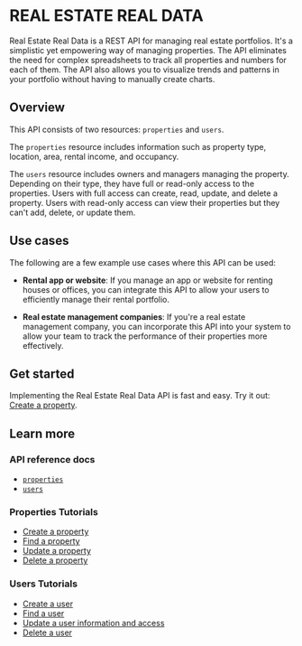 # REAL ESTATE REAL DATA

Real Estate Real Data is a REST API for managing real estate portfolios. It's a simplistic yet empowering way of managing properties. The API eliminates the need for complex spreadsheets to track all properties and numbers for each of them. The API also allows you to visualize trends and patterns in your portfolio without having to manually create charts.

## Overview

This API consists of two resources: `properties` and `users`. 

The `properties` resource includes information such as property type, location, area, rental income, and occupancy. 

The `users` resource includes owners and managers managing the property. Depending on their type, they have full or read-only access to the properties. Users with full access can create, read, update, and delete a property. Users with read-only access can view their properties but they can't add, delete, or update them. 

## Use cases

The following are a few example use cases where this API can be used:

* **Rental app or website**: If you manage an app or website for renting houses or offices, you can integrate this API to allow your users to efficiently manage their rental portfolio. 

* **Real estate management companies**: If you're a real estate management company, you can incorporate this API into your system to allow your team to track the performance of their properties more effectively.

## Get started

Implementing the Real Estate Real Data API is fast and easy. Try it out: [Create a property](/docs/create-property.md).

## Learn more

### API reference docs

* [`properties`](/properties.md)
* [`users`](/users.md)

### Properties Tutorials

* [Create a property](/docs/create-property.md)
* [Find a property](/docs/get-property.md)
* [Update a property](/docs/update-property.md)
* [Delete a property](/docs/delete-property.md)

### Users Tutorials

* [Create a user](/docs/create-user.md)
* [Find a user](/docs/get-user.md)
* [Update a user information and access](/docs/update-user.md)
* [Delete a user](/docs/delete-user.md)
